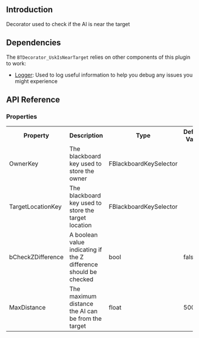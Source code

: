 ## Introduction
Decorator used to check if the AI is near the target

## Dependencies
The <code>BTDecorator_UskIsNearTarget</code> relies on other components of this plugin to work:
<ul>
	<li><a href="../logger">Logger</a>: Used to log useful information to help you debug any issues you might experience</li>
</ul>

## API Reference
### Properties
<table>
	<tr>
		<th>Property</th>
		<th>Description</th>
		<th>Type</th>
		<th>Default Value</th>
	</tr>
	<tr>
		<td>OwnerKey</td>
		<td>The blackboard key used to store the owner</td>
		<td>FBlackboardKeySelector</td>
		<td></td>
	</tr>
	<tr>
		<td>TargetLocationKey</td>
		<td>The blackboard key used to store the target location</td>
		<td>FBlackboardKeySelector</td>
		<td></td>
	</tr>
	<tr>
		<td>bCheckZDifference</td>
		<td>A boolean value indicating if the Z difference should be checked</td>
		<td>bool</td>
		<td>false</td>
	</tr>
	<tr>
		<td>MaxDistance</td>
		<td>The maximum distance the AI can be from the target</td>
		<td>float</td>
		<td>500.0f</td>
	</tr>
</table>
